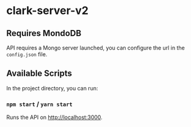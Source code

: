 # clark-server-v2 

## Requires MondoDB

API requires a Mongo server launched, you can configure the url in the `config.json` file.

## Available Scripts

In the project directory, you can run:

### `npm start` / `yarn start`

Runs the API on [http://localhost:3000](http://localhost:3000).<br>
